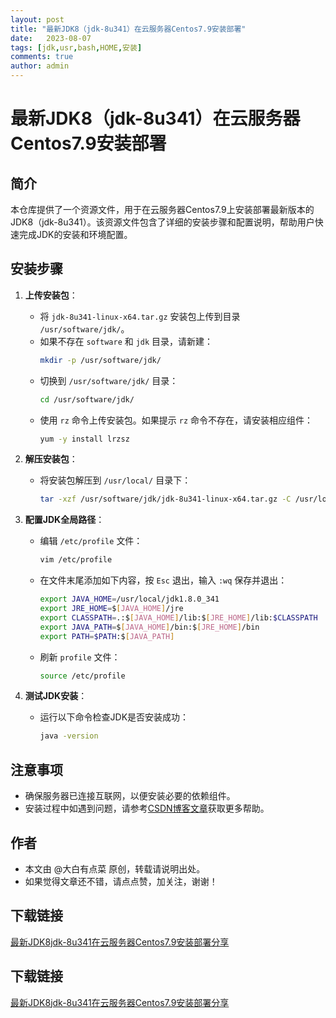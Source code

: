 ```yaml
---
layout: post
title: "最新JDK8（jdk-8u341）在云服务器Centos7.9安装部署"
date:   2023-08-07
tags: [jdk,usr,bash,HOME,安装]
comments: true
author: admin
---
```

# 最新JDK8（jdk-8u341）在云服务器Centos7.9安装部署

## 简介
本仓库提供了一个资源文件，用于在云服务器Centos7.9上安装部署最新版本的JDK8（jdk-8u341）。该资源文件包含了详细的安装步骤和配置说明，帮助用户快速完成JDK的安装和环境配置。

## 安装步骤
1. **上传安装包**：
   - 将 `jdk-8u341-linux-x64.tar.gz` 安装包上传到目录 `/usr/software/jdk/`。
   - 如果不存在 `software` 和 `jdk` 目录，请新建：
     ```bash
     mkdir -p /usr/software/jdk/
     ```
   - 切换到 `/usr/software/jdk/` 目录：
     ```bash
     cd /usr/software/jdk/
     ```
   - 使用 `rz` 命令上传安装包。如果提示 `rz` 命令不存在，请安装相应组件：
     ```bash
     yum -y install lrzsz
     ```

2. **解压安装包**：
   - 将安装包解压到 `/usr/local/` 目录下：
     ```bash
     tar -xzf /usr/software/jdk/jdk-8u341-linux-x64.tar.gz -C /usr/local/
     ```

3. **配置JDK全局路径**：
   - 编辑 `/etc/profile` 文件：
     ```bash
     vim /etc/profile
     ```
   - 在文件末尾添加如下内容，按 `Esc` 退出，输入 `:wq` 保存并退出：
     ```bash
     export JAVA_HOME=/usr/local/jdk1.8.0_341
     export JRE_HOME=$[JAVA_HOME]/jre
     export CLASSPATH=.:$[JAVA_HOME]/lib:$[JRE_HOME]/lib:$CLASSPATH
     export JAVA_PATH=$[JAVA_HOME]/bin:$[JRE_HOME]/bin
     export PATH=$PATH:$[JAVA_PATH]
     ```
   - 刷新 `profile` 文件：
     ```bash
     source /etc/profile
     ```

4. **测试JDK安装**：
   - 运行以下命令检查JDK是否安装成功：
     ```bash
     java -version
     ```

## 注意事项
- 确保服务器已连接互联网，以便安装必要的依赖组件。
- 安装过程中如遇到问题，请参考[CSDN博客文章](https://blog.csdn.net/u014282578/article/details/127711351)获取更多帮助。

## 作者
- 本文由 @大白有点菜 原创，转载请说明出处。
- 如果觉得文章还不错，请点点赞，加关注，谢谢！

## 下载链接

[最新JDK8jdk-8u341在云服务器Centos7.9安装部署分享](https://pan.quark.cn/s/1ff4364d392f)

## 下载链接

[最新JDK8jdk-8u341在云服务器Centos7.9安装部署分享](https://pan.quark.cn/s/423b946c2002)